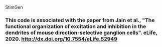 StimGen
### This code is associated with the paper from Jain et al., "The functional organization of excitation and inhibition in the dendrites of mouse direction-selective ganglion cells". eLife, 2020. http://dx.doi.org/10.7554/eLife.52949
